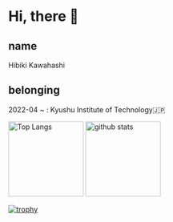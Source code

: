 # Hi, there 👋

## name
Hibiki Kawahashi

## belonging
2022-04 ~ : Kyushu Institute of Technology🇯🇵

<p align="left"> 
  <img alt="Top Langs" height="150px" src="https://github-readme-stats.vercel.app/api/top-langs/?username=hibiki1023k&layout=compact&show_icons=true&theme=onedark" />
  <img alt="github stats" height="150px" src="https://github-readme-stats.vercel.app/api?username=hibiki1023k&theme=onedark&show_icons=ture" />
</p>

[![trophy](https://github-profile-trophy.vercel.app/?username=hibiki1023k&theme=onedark&column=7)](https://github.com/ryo-ma/github-profile-trophy)
<!--
**hibiki1023k/hibiki1023k** is a ✨ _special_ ✨ repository because its `README.md` (this file) appears on your GitHub profile.

Here are some ideas to get you started:

- 🔭 I’m currently working on ...
- 🌱 I’m currently learning ...
- 👯 I’m looking to collaborate on ...
- 🤔 I’m looking for help with ...
- 💬 Ask me about ...
- 📫 How to reach me: ...
- 😄 Pronouns: ...
- ⚡ Fun fact: ...
-->
